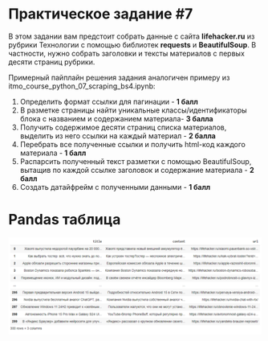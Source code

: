 # **Практическое задание #7**

В этом задании вам предстоит собрать данные с сайта **lifehacker.ru** из рубрики Технологии с помощью библиотек **requests** и **BeautifulSoup**.
В частности, нужно собрать заголовки и тексты материалов с первых десяти страниц рубрики.

Примерный пайплайн решения задания аналогичен примеру из itmo_course_python_07_scraping_bs4.ipynb:

1. Определить формат ссылки для пагинации - **1 балл**
2. В разметке страницы найти уникальные классы/идентификаторы блока с названием и содержанием материала- **3 балла**
3. Получить содержимое десяти страниц списка материалов, выделить из него ссылки на каждый материал - **2 балла**
4. Перебрать все полученные ссылки и получить html-код каждого материала - **1 балл**
5. Распарсить полученный текст разметки с помощью BeautifulSoup, вытащив по каждой ссылке заголовок и содержание материала - **2 балл**
6. Создать датайфрейм с полученными данными - **1 балл**

# Pandas таблица

![Таблица](DataFrame.png)